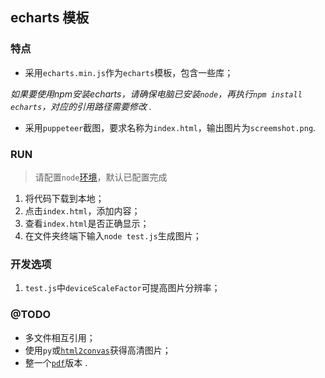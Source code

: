 ## echarts 模板

### 特点

* 采用`echarts.min.js`作为`echarts`模板，包含一些库；

*如果要使用npm安装echarts，请确保电脑已安装`node`，再执行`npm install echarts`，对应的引用路径需要修改 .*

* 采用`puppeteer`截图，要求名称为`index.html`，输出图片为`screemshot.png`.


### RUN

> 请配置`node`[环境](https://nodejs.org/zh-cn)，默认已配置完成
> 

1. 将代码下载到本地；
2. 点击`index.html`，添加内容；
3. 查看`index.html`是否正确显示；
4. 在文件夹终端下输入`node test.js`生成图片；

### 开发选项

1. `test.js`中`deviceScaleFactor`可提高图片分辨率；

### @TODO

* 多文件相互引用；
* 使用`py`或[`html2convas`](https://segmentfault.com/a/1190000021468917)获得高清图片；
* 整一个[`pdf`](https://blog.csdn.net/beyond__devil/article/details/84660702)版本 .